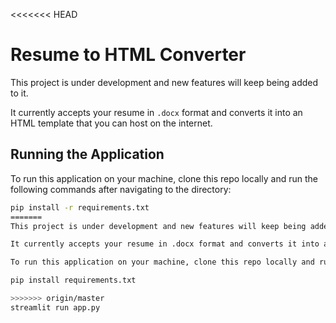 <<<<<<< HEAD
# Resume to HTML Converter

This project is under development and new features will keep being added to it. 

It currently accepts your resume in `.docx` format and converts it into an HTML template that you can host on the internet.

## Running the Application

To run this application on your machine, clone this repo locally and run the following commands after navigating to the directory:

```bash
pip install -r requirements.txt
=======
This project is under development and new features will keep being added to it.

It currently accepts your resume in .docx format and converts it into a html template that you can host on the internet.

To run this application on your machine, clone this repo locally and run the following commands after navigating to the directory:

pip install requirements.txt

>>>>>>> origin/master
streamlit run app.py
